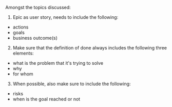 Amongst the topics discussed:
1) Epic as user story, needs to include the following:
  - actions
  - goals
  - business outcome(s)
2) Make sure that the definition of done always includes the following three elements:
  - what is the problem that it's trying to solve
  - why
  - for whom
3) When possible, also make sure to include the following:
  - risks
  - when is the goal reached or not
